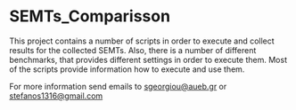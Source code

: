 # SEMTs_Comparisson

This project contains a number of scripts in order to execute and collect results for the collected SEMTs. 
Also, there is a number of different benchmarks, that provides different settings in order to execute them. 
Most of the scripts provide information how to execute and use them.

For more information send emails to <sgeorgiou@aueb.gr> or <stefanos1316@gmail.com>
